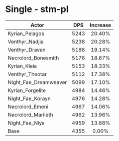# Single - stm-pl
| Actor | DPS | Increase |
|---|:---:|:---:|
|Kyrian_Pelagos|5243|20.40%|
|Venthyr_Nadjia|5238|20.28%|
|Venthyr_Draven|5188|19.14%|
|Necrolord_Bonesmith|5176|18.87%|
|Kyrian_Kleia|5153|18.33%|
|Venthyr_Theotar|5112|17.38%|
|Night_Fae_Dreamweaver|5099|17.10%|
|Kyrian_Forgelite|4984|14.46%|
|Night_Fae_Korayn|4976|14.28%|
|Necrolord_Emeni|4967|14.06%|
|Necrolord_Marileth|4962|13.96%|
|Night_Fae_Niya|4959|13.88%|
|Base|4355|0.00%|
